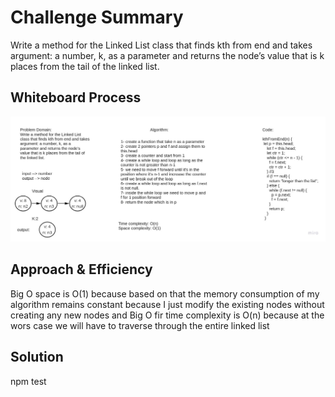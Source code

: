 # Challenge Summary
Write a method for the Linked List class that finds kth from end and takes argument: a number, k, as a parameter and returns the node’s value that is k places from the tail of the linked list.

## Whiteboard Process
!['kth node from end'](../images/ll-kth-from-end.jpg)

## Approach & Efficiency
Big O space is O(1) because based on that the memory consumption of my algorithm remains constant because I just modify the existing nodes without creating any new nodes
and Big O fir time complexity is O(n) because at the wors case we will have to traverse through the entire linked list

## Solution
npm test